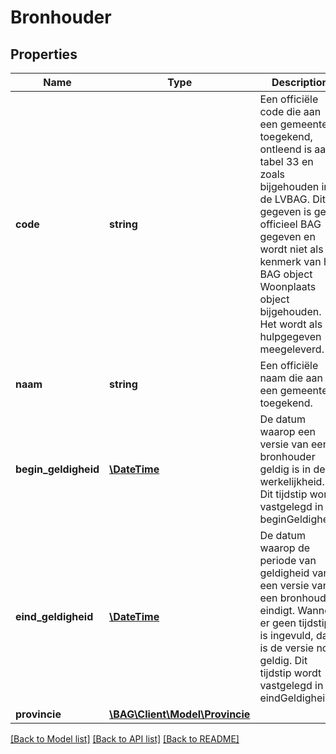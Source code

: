# Bronhouder

## Properties
Name | Type | Description | Notes
------------ | ------------- | ------------- | -------------
**code** | **string** | Een officiële code die aan een gemeente is toegekend, ontleend is aan tabel 33 en zoals bijgehouden in de LVBAG. Dit gegeven is geen officieel BAG gegeven en wordt niet als kenmerk van het BAG object Woonplaats object bijgehouden. Het wordt als hulpgegeven meegeleverd. | 
**naam** | **string** | Een officiële naam die aan een gemeente is toegekend. | 
**begin_geldigheid** | [**\DateTime**](\DateTime.md) | De datum waarop een versie van een bronhouder geldig is in de werkelijkheid. Dit tijdstip wordt vastgelegd in de beginGeldigheid. | [optional] 
**eind_geldigheid** | [**\DateTime**](\DateTime.md) | De datum waarop de periode van geldigheid van een versie van een bronhouder eindigt. Wanneer er geen tijdstip is ingevuld, dan is de versie nog geldig. Dit tijdstip wordt vastgelegd in de eindGeldigheid. | [optional] 
**provincie** | [**\BAG\Client\Model\Provincie**](Provincie.md) |  | [optional] 

[[Back to Model list]](../../README.md#documentation-for-models) [[Back to API list]](../../README.md#documentation-for-api-endpoints) [[Back to README]](../../README.md)

